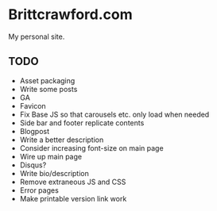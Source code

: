 # Brittcrawford.com

My personal site.

## TODO

* Asset packaging
* Write some posts
* GA
* Favicon
* Fix Base JS so that carousels etc. only load when needed
* Side bar and footer replicate contents
* Blogpost
* Write a better description
* Consider increasing font-size on main page
* Wire up main page
* Disqus?
* Write bio/description
* Remove extraneous JS and CSS
* Error pages
* Make printable version link work